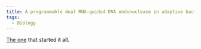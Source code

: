 ```yaml
---
title: A programmable dual RNA-guided DNA endonuclease in adaptive bacterial immunity
tags:
  - Biology
---
```

[The one](https://pubmed.ncbi.nlm.nih.gov/22745249/) that started it all. 